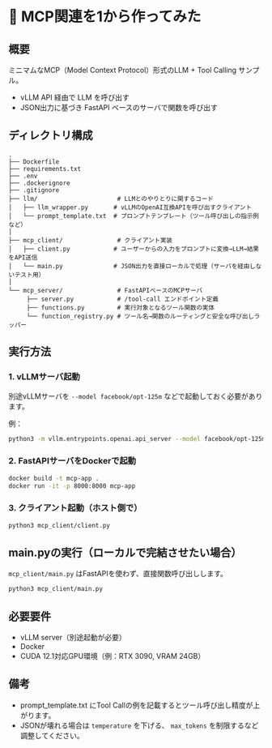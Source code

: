 # 🧠 MCP関連を1から作ってみた

## 概要

ミニマムなMCP（Model Context Protocol）形式のLLM + Tool Calling サンプル。

- vLLM API 経由で LLM を呼び出す
- JSON出力に基づき FastAPI ベースのサーバで関数を呼び出す

## ディレクトリ構成

```
.
├── Dockerfile
├── requirements.txt
├── .env
├── .dockerignore
├── .gitignore
├── llm/                      # LLMとのやりとりに関するコード
│   ├── llm_wrapper.py       # vLLMのOpenAI互換APIを呼び出すクライアント
│   └── prompt_template.txt  # プロンプトテンプレート（ツール呼び出しの指示例など）
│
├── mcp_client/               # クライアント実装
│   ├── client.py            # ユーザーからの入力をプロンプトに変換→LLM→結果をAPI送信
│   └── main.py              # JSON出力を直接ローカルで処理（サーバを経由しないテスト用）
│
└── mcp_server/               # FastAPIベースのMCPサーバ
     ├── server.py            # /tool-call エンドポイント定義
     ├── functions.py         # 実行対象となるツール関数の実体
     └── function_registry.py # ツール名→関数のルーティングと安全な呼び出しラッパー
```

## 実行方法

### 1. vLLMサーバ起動
別途vLLMサーバを `--model facebook/opt-125m` などで起動しておく必要があります。

例：
```bash
python3 -m vllm.entrypoints.openai.api_server --model facebook/opt-125m
```

### 2. FastAPIサーバをDockerで起動
```bash
docker build -t mcp-app .
docker run -it -p 8000:8000 mcp-app
```

### 3. クライアント起動（ホスト側で）
```bash
python3 mcp_client/client.py
```

## main.pyの実行（ローカルで完結させたい場合）
`mcp_client/main.py` はFastAPIを使わず、直接関数呼び出しします。

```bash
python3 mcp_client/main.py
```

## 必要要件
- vLLM server（別途起動が必要）
- Docker
- CUDA 12.1対応GPU環境（例：RTX 3090, VRAM 24GB）

## 備考

- prompt_template.txt にTool Callの例を記載するとツール呼び出し精度が上がります。
- JSONが壊れる場合は `temperature` を下げる、 `max_tokens` を制限するなど調整してください。
